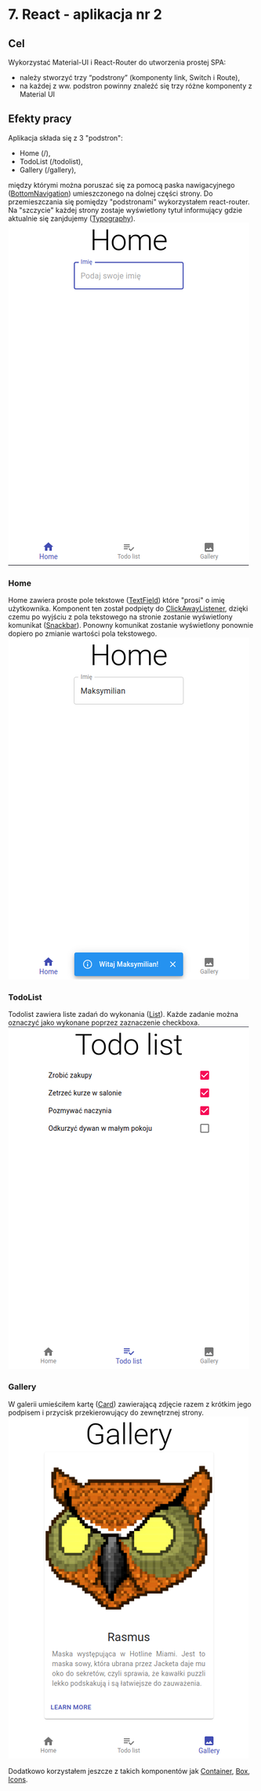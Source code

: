 # 7. React - aplikacja nr 2
## Cel
Wykorzystać Material-UI i React-Router do utworzenia prostej SPA:
- należy stworzyć trzy “podstrony” (komponenty link, Switch i Route),
- na każdej z ww. podstron powinny znaleźć się trzy różne komponenty z Material UI
  
## Efekty pracy
Aplikacja składa się z 3 "podstron":
- Home (/),
- TodoList (/todolist),
- Gallery (/gallery),

między którymi można poruszać się za pomocą paska nawigacyjnego ([BottomNavigation](https://material-ui.com/components/bottom-navigation/#bottom-navigation)) umieszczonego na dolnej części strony.
Do przemieszczania się pomiędzy "podstronami" wykorzystałem react-router.
Na "szczycie" każdej strony zostaje wyświetlony tytuł informujący gdzie aktualnie się zanjdujemy ([Typography](https://material-ui.com/components/typography/#typography)).\
![alt text](screeny/home.png)

### Home
Home zawiera proste pole tekstowe ([TextField](https://material-ui.com/components/text-fields/#text-field)) które "prosi" o imię użytkownika.
Komponent ten został podpięty do [ClickAwayListener](https://material-ui.com/components/click-away-listener/#click-away-listener), dzięki czemu po wyjściu z pola tekstowego na stronie zostanie wyświetlony komunikat ([Snackbar](https://material-ui.com/components/snackbars/#snackbar)). Ponowny komunikat zostanie wyświetlony ponownie dopiero po zmianie wartości pola tekstowego.\
![alt text](screeny/home-alert.png)

### TodoList
Todolist zawiera liste zadań do wykonania ([List](https://material-ui.com/components/lists/#lists)). Każde zadanie można oznaczyć jako wykonane poprzez zaznaczenie checkboxa. \
![alt text](screeny/todo_list.png)

### Gallery
W galerii umieściłem kartę ([Card](https://material-ui.com/components/cards/#card)) zawierającą zdjęcie razem z krótkim jego podpisem i przycisk przekierowujący do zewnętrznej strony.\
![alt text](screeny/gallery.png)

Dodatkowo korzystałem jeszcze z takich komponentów jak [Container](https://material-ui.com/components/container/#container), [Box](https://material-ui.com/components/box/#box), [Icons](https://material-ui.com/components/material-icons/).